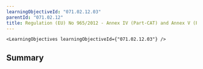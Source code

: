 ```yaml
---
learningObjectiveId: "071.02.12.03"
parentId: "071.02.12"
title: Regulation (EU) No 965/2012 - Annex IV (Part-CAT) and Annex V (Part-SPA)
---
```


```tsx eval
<LearningObjectives learningObjectiveId={"071.02.12.03"} />
```

## Summary
